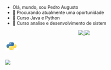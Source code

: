 - Olá, mundo, sou Pedro Augusto
- 👀 Procurando atualmente uma oportunidade
- 🌱 Curso Java e Python
- 💞️ Curso analise e desenvolvimento de sistem
 <div align="center">
     <a href="https://github.com/PedroAugustojardim">
        <img height="180em" src="https://github-readme-stats.vercel.app/api?username=PedroAugustojardim&show_icons=true&theme=dracula&include_all_commits=true&count_private=true"/>
        <img height="180em" src="https://github-readme-stats.vercel.app/api/top-langs/?username=PedroAugustojardim&layout=compact&langs_count=7&theme=dracula"/>
 </div>
  <div style="display: inline_block"><br>
     <img align="center" alt="Rafa-Python" height="30" width="40" src="https://raw.githubusercontent.com/devicons/devicon/master/icons/python/python-original.svg">
  </div>
  
  ##
  
  <div>
     <a href="https://www.linkedin.com/in/pedro-augusto-2aa8b3182/" target="_blank"><img src="https://img.shields.io/badge/-LinkedIn-%230077B5?style=for-the-badge&logo=linkedin&logoColor=white" target="_blank"></a> 

